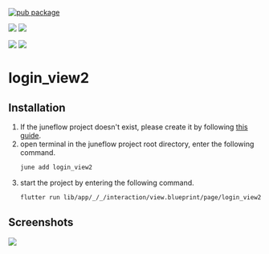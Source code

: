 [![pub package](https://img.shields.io/pub/v/login_view2.svg)](https://pub.dartlang.org/packages/login_view2)

[![](https://img.shields.io/badge/Module-Hub-007bff?style=for-the-badge&logo=flutter)](https://module.juneflow.org/)
[![](https://img.shields.io/badge/View-Hub-007bff?style=for-the-badge&logo=flutter)](https://view.juneflow.org/)

[![](https://img.shields.io/badge/DISCORD-JOIN%20SERVER-5663F7?style=for-the-badge&logo=discord&logoColor=white)](https://discord.gg/zXXHvAXCug)
[![](https://img.shields.io/badge/KakaoTalk-Join%20Room-FEE500?style=for-the-badge&logo=kakao)](https://open.kakao.com/o/gEwrffbg)
# login_view2

##  Installation
1. If the juneflow project doesn't exist, please create it by following [this guide](https://doc.juneflow.org/).
2. open terminal in the juneflow project root directory, enter the following command.
    ```bash
    june add login_view2
    ```
3. start the project by entering the following command.
    ```bash
    flutter run lib/app/_/_/interaction/view.blueprint/page/login_view2/_/view.dart -d chrome
    ```

## Screenshots
![](https://github.com/juneview-songdo/login_view2/assets/21379657/d408686b-52f0-4b48-ab72-1288af5ccb23)


